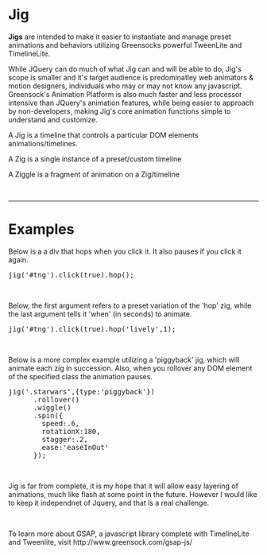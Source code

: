 Jig
===

<b>Jigs</b> are intended to make it easier to instantiate and manage preset animations and behaviors utilizing Greensocks powerful TweenLite and TimelineLite.

<p>While JQuery can do much of what Jig can and will be able to do, Jig's scope is smaller and it's target audience is predominatley web animators & motion designers, individuals who may or may not know any javascript. Greensock's Animation Platform is also much faster and less processor intensive than JQuery's animation features, while being easier to approach by non-developers, making Jig's core animation functions simple to understand and customize.</p>

<p>A Jig is a timeline that controls a particular DOM elements animations/timelines.</p>

<p>A Zig is a single instance of a preset/custom timeline</p>

<p>A Ziggle is a fragment of animation on a Zig/timeline</p>
<br/>
<hr/>
<h1>Examples</h1>

<p>Below is a a div that hops when you click it. It also pauses if you click it again.</p>

<pre>
jig('#tng').click(true).hop();
</pre>
<br/>

<p>Below, the first argument refers to a preset variation of the 'hop' zig, while the last argument tells it 'when' (in seconds) to animate.</p>

<pre>
jig('#tng').click(true).hop('lively',1);
</pre>
<br/>


<p>Below is a more complex example utilizing a 'piggyback' jig, which will animate each zig in succession. Also, when you rollover any DOM element of the specified class the animation pauses.</p>

<pre>
jig('.starwars',{type:'piggyback'})
      .rollover()
      .wiggle()
      .spin({
        speed:.6,
        rotationX:180,
        stagger:.2,
        ease:'easeInOut'
      });
</pre>
<br/>

<p>Jig is far from complete, it is my hope that it will allow easy layering of animations, much like flash at some point in the future. However I would like to keep it independnet of Jquery, and that is a real challenge.</p>
<br/>

<p>To learn more about GSAP, a javascript library complete with TimelineLite and Tweenlite, visit http://www.greensock.com/gsap-js/</p>
